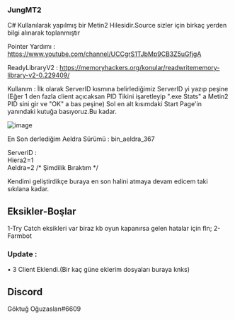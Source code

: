 ### JungMT2



C# Kullanılarak yapılmış bir Metin2 Hilesidir.Source sizler için birkaç yerden bilgi alınarak toplanmıştır

Pointer Yardımı : https://www.youtube.com/channel/UCCgrS1TJbMp9CB3Z5uGfjgA

ReadyLibraryV2 : https://memoryhackers.org/konular/readwritememory-library-v2-0.229409/


Kullanım : İlk olarak ServerID kısmına belirlediğimiz ServerID yi yazıp peşine (Eğer 1 den fazla client açıcaksan
PID Tikini işaretleyip ".exe Stats" a Metin2 PID sini gir ve "OK" a bas peşine) Sol en alt kısımdaki Start Page'in
yanındaki kutuğa basıyoruz.Bu kadar.


![image](https://user-images.githubusercontent.com/81483108/196544915-ebd7bc5b-52c3-4944-9022-408d6a15cc2b.png)


En Son derlediğim Aeldra Sürümü : bin_aeldra_367 

ServerID :                                                                            
Hiera2=1                                                                                                                
Aeldra=2 /* Şimdilik Bıraktım */

Kendimi geliştirdikçe buraya en son halini atmaya devam edicem taki sıkılana kadar.

## Eksikler-Boşlar

1-Try Catch eksikleri var biraz kb oyun kapanırsa gelen hatalar için fln;
2-Farmbot

### Update :

• 3 Client Eklendi.(Bir kaç güne eklerim dosyaları buraya knks)

## Discord
Göktuğ Oğuzaslan#6609
